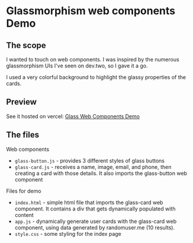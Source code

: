 # Glassmorphism web components Demo

## The scope
I wanted to touch on web components. I was inspired by the numerous glassmorphism UIs I've seen on dev.two, so I gave it a go.

I used a very colorful background to highlight the glassy properties of the cards.

## Preview
See it hosted on vercel: [Glass Web Components Demo](https://glass-web-components-demo.vercel.app/)

## The files

Web components
-  `glass-button.js` - provides 3 different styles of glass buttons
-  `glass-card.js` - receives a name, image, email, and phone, then creating a card with those details. It also imports the glass-button web component

Files for demo
-  `index.html` - simple html file that imports the glass-card web component. It contains a div that gets dynamically populated with content
-  `app.js` - dynamically generate user cards with the glass-card web component, using data generated by randomuser.me (10 results).
-  `style.css` - some styling for the index page
